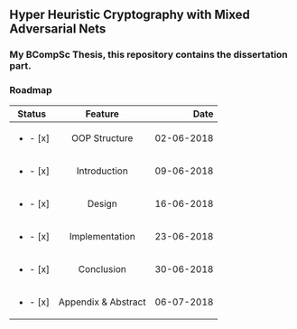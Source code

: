 ## Hyper Heuristic Cryptography with Mixed Adversarial Nets
### My BCompSc Thesis, this repository contains the dissertation part.

### Roadmap

| Status                    | Feature       | Date       |
|:-------------------------:|:-------------:| ----------:|
| <ul><li>- [x] </li></ul>  | OOP Structure | 02-06-2018 |
| <ul><li>- [x] </li></ul>  | Introduction  | 09-06-2018 |
| <ul><li>- [x] </li></ul>  | Design        | 16-06-2018 |
| <ul><li>- [x] </li></ul>  | Implementation| 23-06-2018 |
| <ul><li>- [x] </li></ul>  | Conclusion    | 30-06-2018 |
| <ul><li>- [x] </li></ul>  | Appendix & Abstract | 06-07-2018 |
